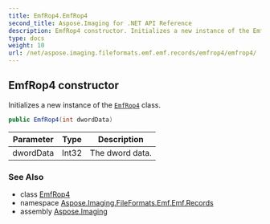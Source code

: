 ```yaml
---
title: EmfRop4.EmfRop4
second_title: Aspose.Imaging for .NET API Reference
description: EmfRop4 constructor. Initializes a new instance of the EmfRop4 class
type: docs
weight: 10
url: /net/aspose.imaging.fileformats.emf.emf.records/emfrop4/emfrop4/
---
```

## EmfRop4 constructor

Initializes a new instance of the [`EmfRop4`](../) class.

```csharp
public EmfRop4(int dwordData)
```

| Parameter | Type | Description |
| --- | --- | --- |
| dwordData | Int32 | The dword data. |

### See Also

* class [EmfRop4](../)
* namespace [Aspose.Imaging.FileFormats.Emf.Emf.Records](../../emfrop4/)
* assembly [Aspose.Imaging](../../../)


